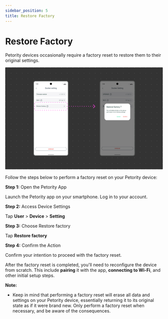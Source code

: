 ```yaml
---
sidebar_position: 5
title: Restore Factory
---
```


# Restore Factory
Petority devices occasionally require a factory reset to restore them to their original settings.

![Restore factory](/img/restore/Restore-Factory.jpg)

Follow the steps below to perform a factory reset on your Petority device:

**Step 1:** Open the Petority App

Launch the Petority app on your smartphone. Log in to your account.

**Step 2:** Access Device Settings

Tap **User** > **Device** > **Setting**

**Step 3:** Choose Restore factory

Tap **Restore factory**

**Step 4:** Confirm the Action

Confirm your intention to proceed with the factory reset.

After the factory reset is completed, you'll need to reconfigure the device from scratch. This include **pairing** it with the app, **connecting to Wi-Fi**, and other initial setup steps.

**Note:**
+ Keep in mind that performing a factory reset will erase all data and settings on your Petority device, essentially returning it to its original state as if it were brand new. Only perform a factory reset when necessary, and be aware of the consequences.